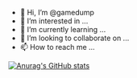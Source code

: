- 👋 Hi, I’m @gamedump
- 👀 I’m interested in ...
- 🌱 I’m currently learning ...
- 💞️ I’m looking to collaborate on ...
- 📫 How to reach me ...

[![Anurag's GitHub stats](https://github-readme-stats.vercel.app/api?username=gamedump)](https://github.com/anuraghazra/github-readme-stats)

<!---
gamedump/gamedump is a ✨ special ✨ repository because its `README.md` (this file) appears on your GitHub profile.
You can click the Preview link to take a look at your changes.
--->
